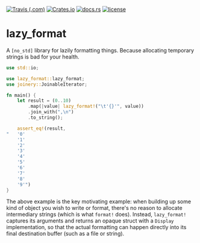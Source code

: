 [![Travis (.com)](https://img.shields.io/travis/com/Lucretiel/lazy_format/master.svg)](https://travis-ci.com/Lucretiel/lazy_format/)
[![Crates.io](https://img.shields.io/crates/v/lazy_format.svg?logo=rust&logoColor=white)](https://crates.io/crates/lazy_format)
[![docs.rs](https://docs.rs/lazy_format/badge.svg)](https://docs.rs/lazy_format)
[![license](https://img.shields.io/github/license/Lucretiel/lazy_format.svg)](https://crates.io/crates/lazy_format/)

# lazy_format

A `[no_std]` library for lazily formatting things. Because allocating temporary strings is bad for your health.

```rust
use std::io;

use lazy_format::lazy_format;
use joinery::JoinableIterator;

fn main() {
	let result = (0..10)
		.map(|value| lazy_format!("\t'{}'", value))
		.join_with(",\n")
		.to_string();

	assert_eq!(result,
"	'0'
	'1'
	'2'
	'3'
	'4'
	'5'
	'6'
	'7'
	'8'
	'9'")
}
```

The above example is the key motivating example: when building up some kind of object you wish to write or format, there's no reason to allocate intermediary strings (which is what `format!` does). Instead, `lazy_format!` captures its arguments and returns an opaque struct with a `Display` implementation, so that the actual formatting can happen directly into its final destination buffer (such as a file or string).
